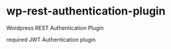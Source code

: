 # wp-rest-authentication-plugin
Wordpress REST Authentication Plugin

required JWT Authentication plugin
